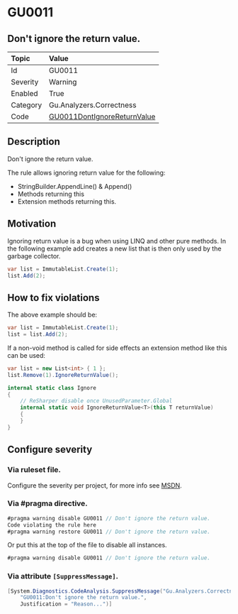 # GU0011
## Don't ignore the return value.

| Topic    | Value
| :--      | :--
| Id       | GU0011
| Severity | Warning
| Enabled  | True
| Category | Gu.Analyzers.Correctness
| Code     | [GU0011DontIgnoreReturnValue]([GU0011DontIgnoreReturnValue](https://github.com/DotNetAnalyzers/Gu.Analyzers/blob/master/Gu.Analyzers/GU0011DontIgnoreReturnValue.cs))

## Description

Don't ignore the return value.

The rule allows ignoring return value for the following:
- StringBuilder.AppendLine() & Append()
- Methods returning this
- Extension methods returning this.

## Motivation

Ignoring return value is a bug when using LINQ and other pure methods.
In the following example add creates a new list that is then only used by the garbage collector.

```c#
var list = ImmutableList.Create(1);
list.Add(2);
```

## How to fix violations

The above example should be:

```c#
var list = ImmutableList.Create(1);
list = list.Add(2);
```

If a non-void method is called for side effects an extension method like this can be used:

```c#
var list = new List<int> { 1 };
list.Remove(1).IgnoreReturnValue();
```

```c#
internal static class Ignore
{
    // ReSharper disable once UnusedParameter.Global
    internal static void IgnoreReturnValue<T>(this T returnValue)
    {
    }
}
```
<!-- start generated config severity -->
## Configure severity

### Via ruleset file.

Configure the severity per project, for more info see [MSDN](https://msdn.microsoft.com/en-us/library/dd264949.aspx).

### Via #pragma directive.
```C#
#pragma warning disable GU0011 // Don't ignore the return value.
Code violating the rule here
#pragma warning restore GU0011 // Don't ignore the return value.
```

Or put this at the top of the file to disable all instances.
```C#
#pragma warning disable GU0011 // Don't ignore the return value.
```

### Via attribute `[SuppressMessage]`.

```C#
[System.Diagnostics.CodeAnalysis.SuppressMessage("Gu.Analyzers.Correctness", 
    "GU0011:Don't ignore the return value.", 
    Justification = "Reason...")]
```
<!-- end generated config severity -->
